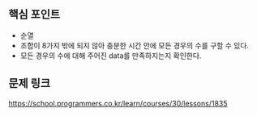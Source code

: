 ## 핵심 포인트

- 순열
- 조합이 8가지 밖에 되지 않아 충분한 시간 안에 모든 경우의 수를 구할 수 있다.
- 모든 경우의 수에 대해 주어진 data를 만족하지는지 확인한다.

## 문제 링크

https://school.programmers.co.kr/learn/courses/30/lessons/1835
